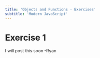 ```yaml
---
title: 'Objects and Functions - Exercises'
subtitle: 'Modern JavaScript'
---
```


# Exercise 1


I will post this soon -Ryan